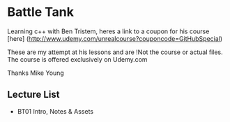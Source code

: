 # Battle Tank

Learning c++ with Ben Tristem, heres a link to a coupon for his course [here] (http://www.udemy.com/unrealcourse?couponcode=GitHubSpecial)

These are my attempt at his lessons and are !Not the course or actual files. The course is offered exclusively on Udemy.com

Thanks
Mike Young

## Lecture List
* BT01 Intro, Notes & Assets
